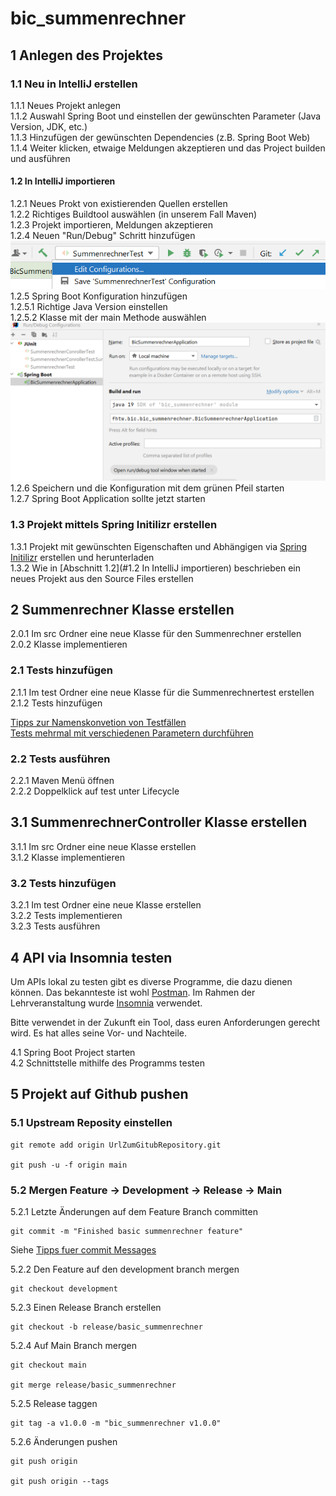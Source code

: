 # bic_summenrechner

## 1 Anlegen des Projektes  
### 1.1  Neu in IntelliJ erstellen  
1.1.1 Neues Projekt anlegen  
1.1.2 Auswahl Spring Boot und einstellen der gewünschten Parameter (Java Version, JDK, etc.)  
1.1.3 Hinzufügen der gewünschten Dependencies (z.B. Spring Boot Web)  
1.1.4 Weiter klicken, etwaige Meldungen akzeptieren und das Project builden und ausführen

#### 1.2 In IntelliJ importieren  
1.2.1 Neues Prokt von existierenden Quellen erstellen  
1.2.2 Richtiges Buildtool auswählen (in unserem Fall Maven)  
1.2.3 Projekt importieren, Meldungen akzeptieren  
1.2.4 Neuen "Run/Debug" Schritt hinzufügen  
![Edit Configurations Location](img/edit_configurations.png)   
1.2.5  Spring Boot Konfiguration hinzufügen  
1.2.5.1 Richtige Java Version einstellen  
1.2.5.2 Klasse mit der main Methode auswählen
![Spring Boot Configuration Example](img/Sprint_boot_configuration.png)  
1.2.6 Speichern und die Konfiguration mit dem grünen Pfeil starten  
1.2.7 Spring Boot Application sollte jetzt starten

### 1.3 Projekt mittels Spring Initilizr erstellen 
1.3.1 Projekt mit gewünschten Eigenschaften und Abhängigen via [Spring Initilizr](https://start.spring.io/) erstellen und herunterladen    
1.3.2 Wie in [Abschnitt 1.2](#1.2 In IntelliJ importieren) beschrieben ein neues Projekt aus den Source Files erstellen

## 2 Summenrechner Klasse erstellen
2.0.1 Im src Ordner eine neue Klasse für den Summenrechner erstellen  
2.0.2 Klasse implementieren

### 2.1 Tests hinzufügen
2.1.1 Im test Ordner eine neue Klasse für die Summenrechnertest erstellen
2.1.2 Tests hinzufügen

[Tipps zur Namenskonvetion von Testfällen](https://medium.com/@stefanovskyi/unit-test-naming-conventions-dd9208eadbea)  
[Tests mehrmal mit verschiedenen Parametern durchführen](https://www.baeldung.com/parameterized-tests-junit-5)

### 2.2 Tests ausführen
2.2.1 Maven Menü öffnen  
2.2.2 Doppelklick auf test unter Lifecycle

## 3.1 SummenrechnerController Klasse erstellen
3.1.1 Im src Ordner eine neue Klasse erstellen  
3.1.2 Klasse implementieren

### 3.2 Tests hinzufügen
3.2.1 Im test Ordner eine neue Klasse erstellen  
3.2.2 Tests implementieren  
3.2.3 Tests ausführen

## 4 API via Insomnia testen
Um APIs lokal zu testen gibt es diverse Programme, die dazu dienen können.
Das bekannteste ist wohl [Postman](https://www.postman.com).
Im Rahmen der Lehrveranstaltung wurde [Insomnia](https://insomnia.rest/) verwendet. 

Bitte verwendet in der Zukunft ein Tool, dass euren Anforderungen gerecht wird. Es hat alles seine Vor- und Nachteile.

4.1 Spring Boot Project starten  
4.2 Schnittstelle mithilfe des Programms testen

## 5 Projekt auf Github pushen

### 5.1 Upstream Reposity einstellen
``` SHELL
git remote add origin UrlZumGitubRepository.git

git push -u -f origin main
```

### 5.2 Mergen Feature -> Development -> Release -> Main

5.2.1 Letzte Änderungen auf dem Feature Branch committen
``` SHELL
git commit -m "Finished basic summenrechner feature" 
```
Siehe [Tipps fuer commit Messages](https://cbea.ms/git-commit/)

5.2.2  Den Feature auf den development branch mergen
``` SHELL
git checkout development
```
5.2.3 Einen Release Branch erstellen
``` SHELL
git checkout -b release/basic_summenrechner
```

5.2.4 Auf Main Branch mergen
``` SHELL
git checkout main

git merge release/basic_summenrechner
```

5.2.5 Release taggen
``` SHELL
git tag -a v1.0.0 -m "bic_summenrechner v1.0.0"
```
5.2.6 Änderungen pushen

``` SHELL
git push origin

git push origin --tags
```




